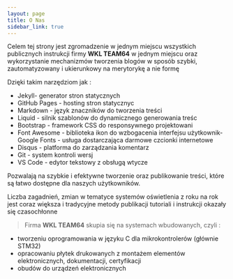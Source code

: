 ```yaml
---
layout: page
title: O Nas
sidebar_link: true
---
```


Celem tej strony jest zgromadzenie w jednym miejscu wszystkich publicznych instrukcji firmy **WKL TEAM64** w jednym miejscu oraz wykorzystanie mechanizmów tworzenia blogów w sposób szybki, zautomatyzowany i ukierunkowy na merytorykę a nie formę  

Dzięki takim narzędziom jak :
- Jekyll- generator stron statycznych
- GitHub Pages - hosting stron statycznyc
- Markdown - język znaczników do tworzenia treści
- Liquid - silnik szablonów do dynamicznego generowania treśc
- Bootstrap - framework CSS do responsywnego projektowani
- Font Awesome - biblioteka ikon do wzbogacenia interfejsu użytkownik- Google Fonts - usługa dostarczająca darmowe czcionki internetowe
- Disqus - platforma do zarządzania komentarz
- Git - system kontroli wersj
- VS Code - edytor tekstowy z obsługą wtycze

Pozwalają na szybkie i efektywne tworzenie oraz publikowanie treści, które są łatwo dostępne dla naszych użytkowników. 
 
 Liczba zagadnień, zmian w tematyce systemów oświetlenia z roku na rok jest coraz większa i tradycyjne metody publikacji tutoriali i instrukcji okazały się czasochłonne 
   

   >Firma **WKL TEAM64** skupia się na systemach wbudowanych, czyli :

   - tworzeniu oprogramowania w języku C  dla mikrokontrolerów (głównie STM32)
   - opracowaniu płytek drukowanych z montażem elementów elektronicznych, dokumentacji, certyfikacji 
   - obudów do urządzeń elektronicznych